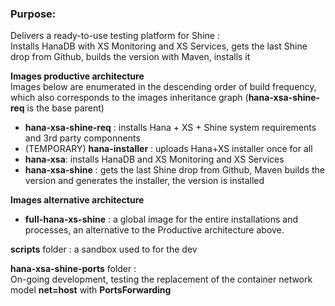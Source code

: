 ### Purpose:
Delivers a ready-to-use testing platform for Shine :  
Installs HanaDB with XS Monitoring and XS Services, gets the last Shine drop from Github, builds the version with Maven, installs it

**Images productive architecture**  
Images below are enumerated in the descending order of build frequency, which also  corresponds to the images inheritance graph (**hana-xsa-shine-req** is the base parent)
- **hana-xsa-shine-req** : installs Hana + XS + Shine system requirements and 3rd party componnents
- (TEMPORARY) **hana-installer** : uploads Hana+XS installer once for all
- **hana-xsa**: installs HanaDB and XS Monitoring and XS Services
- **hana-xsa-shine** : gets the last Shine drop from Github, Maven builds the version and generates the installer, the version is installed

**Images alternative architecture**  
- **full-hana-xs-shine** : a global image for the entire installations and processes, an alternative to the Productive architecture above.

**scripts** folder : a sandbox used to for the dev  

**hana-xsa-shine-ports** folder :  
On-going development, testing the replacement of the container network model **net=host** with **PortsForwarding**
